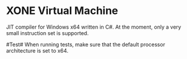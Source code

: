 # XONE Virtual Machine
JIT compiler for Windows x64 written in C#.
At the moment, only a very small instruction set is supported.

#Test#
When running tests, make sure that the default processor architecture is set to x64.

